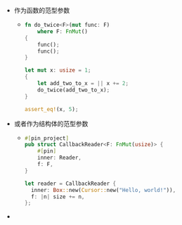 - 作为函数的范型参数
	- ```rust
	  fn do_twice<F>(mut func: F)
	      where F: FnMut()
	  {
	      func();
	      func();
	  }
	  
	  let mut x: usize = 1;
	  {
	      let add_two_to_x = || x += 2;
	      do_twice(add_two_to_x);
	  }
	  
	  assert_eq!(x, 5);
	  ```
- 或者作为结构体的范型参数
	- ```rust
	  #[pin_project]
	  pub struct CallbackReader<F: FnMut(usize)> {
	      #[pin]
	      inner: Reader,
	      f: F,
	  }
	  
	  let reader = CallbackReader {
	    inner: Box::new(Cursor::new("Hello, world!")),
	    f: |n| size += n,
	  };
	  ```
-